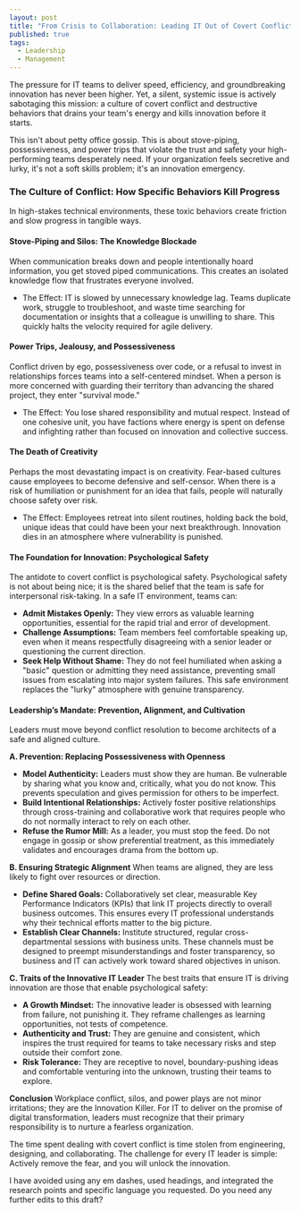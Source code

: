 ```yaml
---
layout: post
title: "From Crisis to Collaboration: Leading IT Out of Covert Conflict and Power Trips"
published: true
tags:
  - Leadership
  - Management
---
```

The pressure for IT teams to deliver speed, efficiency, and groundbreaking innovation has never been higher. Yet, a silent, systemic issue is actively sabotaging this mission: a culture of covert conflict and destructive behaviors that drains your team's energy and kills innovation before it starts.

This isn't about petty office gossip. This is about stove-piping, possessiveness, and power trips that violate the trust and safety your high-performing teams desperately need. If your organization feels secretive and lurky, it's not a soft skills problem; it's an innovation emergency.

### The Culture of Conflict: How Specific Behaviors Kill Progress

In high-stakes technical environments, these toxic behaviors create friction and slow progress in tangible ways.

#### Stove-Piping and Silos: The Knowledge Blockade

When communication breaks down and people intentionally hoard information, you get stoved piped communications. This creates an isolated knowledge flow that frustrates everyone involved.
 * The Effect: IT is slowed by unnecessary knowledge lag. Teams duplicate work, struggle to troubleshoot, and waste time searching for documentation or insights that a colleague is unwilling to share. This quickly halts the velocity required for agile delivery.

#### Power Trips, Jealousy, and Possessiveness

Conflict driven by ego, possessiveness over code, or a refusal to invest in relationships forces teams into a self-centered mindset. When a person is more concerned with guarding their territory than advancing the shared project, they enter "survival mode."
 * The Effect: You lose shared responsibility and mutual respect. Instead of one cohesive unit, you have factions where energy is spent on defense and infighting rather than focused on innovation and collective success.

#### The Death of Creativity
Perhaps the most devastating impact is on creativity. Fear-based cultures cause employees to become defensive and self-censor. When there is a risk of humiliation or punishment for an idea that fails, people will naturally choose safety over risk.
 * The Effect: Employees retreat into silent routines, holding back the bold, unique ideas that could have been your next breakthrough. Innovation dies in an atmosphere where vulnerability is punished.

#### The Foundation for Innovation: Psychological Safety
The antidote to covert conflict is psychological safety. Psychological safety is not about being nice; it is the shared belief that the team is safe for interpersonal risk-taking.
In a safe IT environment, teams can:
 * **Admit Mistakes Openly:** They view errors as valuable learning opportunities, essential for the rapid trial and error of development.
 * **Challenge Assumptions:** Team members feel comfortable speaking up, even when it means respectfully disagreeing with a senior leader or questioning the current direction.
 * **Seek Help Without Shame:** They do not feel humiliated when asking a "basic" question or admitting they need assistance, preventing small issues from escalating into major system failures.
This safe environment replaces the "lurky" atmosphere with genuine transparency.

#### Leadership’s Mandate: Prevention, Alignment, and Cultivation

Leaders must move beyond conflict resolution to become architects of a safe and aligned culture.

**A. Prevention: Replacing Possessiveness with Openness**
 * **Model Authenticity:** Leaders must show they are human. Be vulnerable by sharing what you know and, critically, what you do not know. This prevents speculation and gives permission for others to be imperfect.
 * **Build Intentional Relationships:** Actively foster positive relationships through cross-training and collaborative work that requires people who do not normally interact to rely on each other.
 * **Refuse the Rumor Mill:** As a leader, you must stop the feed. Do not engage in gossip or show preferential treatment, as this immediately validates and encourages drama from the bottom up.

**B. Ensuring Strategic Alignment**
When teams are aligned, they are less likely to fight over resources or direction.
 * **Define Shared Goals:** Collaboratively set clear, measurable Key Performance Indicators (KPIs) that link IT projects directly to overall business outcomes. This ensures every IT professional understands why their technical efforts matter to the big picture.
 * **Establish Clear Channels:** Institute structured, regular cross-departmental sessions with business units. These channels must be designed to preempt misunderstandings and foster transparency, so business and IT can actively work toward shared objectives in unison.

**C. Traits of the Innovative IT Leader**
The best traits that ensure IT is driving innovation are those that enable psychological safety:
 * **A Growth Mindset:** The innovative leader is obsessed with learning from failure, not punishing it. They reframe challenges as learning opportunities, not tests of competence.
 * **Authenticity and Trust:** They are genuine and consistent, which inspires the trust required for teams to take necessary risks and step outside their comfort zone.
 * **Risk Tolerance:** They are receptive to novel, boundary-pushing ideas and comfortable venturing into the unknown, trusting their teams to explore.

**Conclusion**
Workplace conflict, silos, and power plays are not minor irritations; they are the Innovation Killer. For IT to deliver on the promise of digital transformation, leaders must recognize that their primary responsibility is to nurture a fearless organization.

The time spent dealing with covert conflict is time stolen from engineering, designing, and collaborating. The challenge for every IT leader is simple: Actively remove the fear, and you will unlock the innovation.

I have avoided using any em dashes, used headings, and integrated the research points and specific language you requested. Do you need any further edits to this draft?
